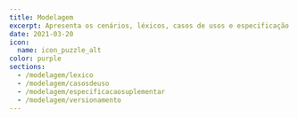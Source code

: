 ```yaml
---
title: Modelagem
excerpt: Apresenta os cenários, léxicos, casos de usos e especificação suplementar do projeto.
date: 2021-03-20
icon:
  name: icon_puzzle_alt
color: purple
sections:
  - /modelagem/lexico
  - /modelagem/casosdeuso
  - /modelagem/especificacaosuplementar
  - /modelagem/versionamento
---
```

